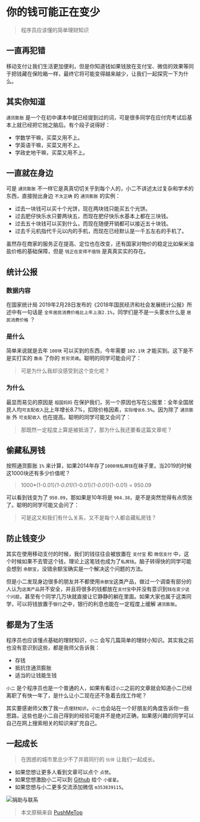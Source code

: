 # 你的钱可能正在变少

> 程序员应该懂的简单理财知识

## 一直再犯错

移动支付让我们生活更加便利，但是你知道钱如果钱放在支付宝、微信的效果等同于把钱藏在保险箱一样，最终它将可能变得越来越少，让我们一起探究一下为什么。

## 其实你知道

`通货膨胀` 是一个在初中课本中就已经提到过的词，可是很多同学在应付完考试后基本上就已经把它抛之脑后。有个段子说得好：

* 学数学干嘛，买菜又用不上。
* 学英语干嘛，买菜又用不上。
* 学政史地干嘛，买菜又用不上。

## 一直就在身边

可是 `通货膨胀` 不一样它是真真切切关乎到每个人的，小二不讲述太过复杂和学术的东西，直接抛出身边 `不太正确` 的 `通货膨胀` 的实例：

* 过去一块钱可以买十个光饼，现在两块钱只能买五个光饼。
* 过去肥仔快乐水只要两块五，而现在肥仔快乐水基本上都在三块钱。
* 过去五十块钱可以买到什么，而现在随便开销都可以接近五十块钱。
* 过去千元机指代千元以内的手机，而现在已经默认是一千五左右的手机了。

虽然存在商家的服务正在提高、定位也在改变，还有国家对物价的稳定比如柴米油盐价格的基础保障，但是 `钱正在变得不值钱` 是真真实实的存在。

## 统计公报

### 数据内容

在国家统计局 2019年2月28日发布的《2018年国民经济和社会发展统计公报》所述中有一句话是 `全年居民消费价格比上年上涨2.1%`，同学们是不是一头雾水什么是 `居民消费价格` ？

### 是什么

简单来说就是去年 `100块` 可以买到的东西，今年需要 `102.1块` 才能买到。这下是不是实打实的 `轰击` 了你的 `贫穷灵魂`。聪明的同学可能会问了：

> 可是为什么我却没感受到这个变化呢？

### 为什么

最显而易见的原因是 `祖国妈妈` 在保护我们，另一个原因也写在公报里：全年全国居民人均`可支配收入`比上年增长8.7%，扣除价格因素，`实际增长6.5%`。因为除了 `通货膨胀` 外 `可支配收入` 也在提高。聪明的同学可能又会问了：

> 那既然一定程度上算是被抵消了，那为什么我还要看这篇文章呢？

## 偷藏私房钱

按照通货膨胀 `1%` 来计算，如果2014年存了`1000块私房钱`在袜子里，当2019的时候这1000块还有多少价值呢？

> 1000*(1-0.01)*(1-0.01)*(1-0.01)*(1-0.01)*(1-0.01) = 950.09

可以看到钱变为了 `950.09`，那如果是10年将是 `904.38`，是不是突然觉得有点慌张了。聪明的同学可能又会问了：

> 可是这又和我们有什么关系，又不是每个人都会藏私房钱？

## 防止钱变少

其实在使用移动支付的时候，我们的钱往往会被放置在 `支付宝` 和 `微信支付` 中，这个时候如果不去管这个钱，理论上这笔钱也成为了`私房钱`。脑子转得快的同学可能会想到 `余额宝`，没错余额宝确实是一个解决这个问题的方法。

但是小二发现身边很多的朋友并不都使用`余额宝`这类产品，做过一个调查有部分的人认为`这类产品`并不安全，并且将很多的钱都放在`支付宝`中并没有意识到`钱在变少这个问题`，甚至有个同学几万块就直接让它静静的躺在里面。如果大家也属于这类同学，可以将钱放置于`银行`之中，银行的利息也能在一定程度上缓解 `通货膨胀`。

## 都是为了生活

程序员也应该懂点基础的理财知识，`小二` 会写几篇简单的理财小知识。其实我之前也没有意识到这些，都是我师父告诉我：

* 存钱
* 抵抗住通货膨胀
* 适当的让钱能生钱

`小二` 是个程序员也是一个普通的人，如果有看过`小二`之前的文章就会知道小二已经离职了有快一年了，是什么让小二现在还不急着去找工作呢？

其实要感谢师父教了我一点`理财知识`，`小二`也会站在一个好朋友的角度告诉你一些思路，这些也是小二自己得到的经验可能并不是绝对正确，如果感兴趣的同学可以自己在网上搜索相关的知识来扩充自己。

## 一起成长

> 在困惑的城市里总少不了并肩同行的 `伙伴` 让我们一起成长。

* 如果您想让更多人看到文章可以点个 `点赞`。
* 如果您想激励小二可以到 [Github](https://github.com/pushmetop/personal-financial-planning) 给个 `小星星`。
* 如果您想与小二更多交流添加微信 `m353839115`。

![捐助与联系](https://user-gold-cdn.xitu.io/2019/5/25/16aef2ade2f5a148?w=2172&h=586&f=png&s=352862)

> 本文原稿来自 [PushMeTop](https://github.com/pushmetop)